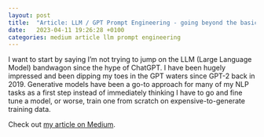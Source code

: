 ```yaml
---
layout: post
title:  "Article: LLM / GPT Prompt Engineering - going beyond the basics, and how you can mitigate against confusion"
date:   2023-04-11 19:26:28 +0100
categories: medium article llm prompt engineering
---
```

I want to start by saying I’m not trying to jump on the LLM (Large Language Model) bandwagon since the hype of ChatGPT. I have been hugely impressed and been dipping my toes in the GPT waters since GPT-2 back in 2019. Generative models have been a go-to approach for many of my NLP tasks as a first step instead of immediately thinking I have to go and fine tune a model, or worse, train one from scratch on expensive-to-generate training data.

Check out [my article on Medium].

[my article on Medium]: https://medium.com/@martinkeywood/llm-prompt-engineering-going-beyond-the-basics-and-how-you-can-mitigate-against-confusion-586319b03ad3
